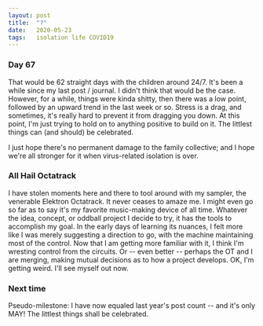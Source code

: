 ```yaml
---
layout: post
title:  "?"
date:   2020-05-23
tags:   isolation life COVID19
---
```

### Day 67

That would be 62 straight days with the children around 24/7. It's been a while since my last post / journal. I didn't think that would be the case. However, for a while, things were kinda shitty, then there was a low point, followed by an upward trend in the last week or so. Stress is a drag, and sometimes, it's really hard to prevent it from dragging you down. At this point, I'm just trying to hold on to anything positive to build on it. The littlest things can (and should) be celebrated.

I just hope there's no permanent damage to the family collective; and I hope we're all stronger for it when virus-related isolation is over.

### All Hail Octatrack

I have stolen moments here and there to tool around with my sampler, the venerable Elektron Octatrack. It never ceases to amaze me. I might even go so far as to say it's my favorite music-making device of all time. Whatever the idea, concept, or oddball project I decide to try, it has the tools to accomplish my goal. In the early days of learning its nuances, I felt more like I was merely suggesting a direction to go, with the machine maintaining most of the control. Now that I am getting more familiar with it, I think I'm wresting control from the circuits. Or -- even better -- perhaps the OT and I are merging, making mutual decisions as to how a project develops. OK, I'm getting weird. I'll see myself out now.

### Next time

Pseudo-milestone: I have now equaled last year's post count -- and it's only MAY! The littlest things shall be celebrated.
